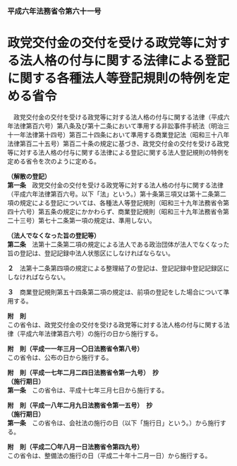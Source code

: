 ### 平成六年法務省令第六十一号  
# 政党交付金の交付を受ける政党等に対する法人格の付与に関する法律による登記に関する各種法人等登記規則の特例を定める省令  
　政党交付金の交付を受ける政党等に対する法人格の付与に関する法律（平成六年法律第百六号）第八条及び第十二条において準用する非訟事件手続法（明治三十一年法律第十四号）第百二十四条において準用する商業登記法（昭和三十八年法律第百二十五号）第百二十条の規定に基づき、政党交付金の交付を受ける政党等に対する法人格の付与に関する法律による登記に関する法人登記規則の特例を定める省令を次のように定める。  
  
**（解散の登記）**  
**第一条**　政党交付金の交付を受ける政党等に対する法人格の付与に関する法律（平成六年法律第百六号。以下「法」という。）第十条第三項又は第十二条第二項の規定による登記については、各種法人等登記規則（昭和三十九年法務省令第四十六号）第五条の規定にかかわらず、商業登記規則（昭和三十九年法務省令第二十三号）第七十二条第一項の規定は、準用しない。  
  
**（法人でなくなった旨の登記等）**  
**第二条**　法第十二条第二項の規定による法人である政治団体が法人でなくなった旨の登記は、登記記録中法人状態区にしなければならない。  
  
**２**　法第十二条第四項の規定による整理結了の登記は、登記記録中登記記録区にしなければならない。  
  
**３**　商業登記規則第五十四条第二項の規定は、前項の登記をした場合について準用する。  
  
**附　則**  
この省令は、政党交付金の交付を受ける政党等に対する法人格の付与に関する法律（平成六年法律第百六号）の施行の日から施行する。  
  
**附　則（平成一一年三月一〇日法務省令第八号）**  
この省令は、公布の日から施行する。  
  
**附　則（平成一七年二月二四日法務省令第一九号）　抄**  
**（施行期日）**  
**第一条**　この省令は、平成十七年三月七日から施行する。  
  
**附　則（平成一八年二月九日法務省令第一五号）　抄**  
**（施行期日）**  
**第一条**　この省令は、会社法の施行の日（以下「施行日」という。）から施行する。  
  
**附　則（平成二〇年八月一日法務省令第四九号）**  
この省令は、整備法の施行の日（平成二十年十二月一日）から施行する。  
  
